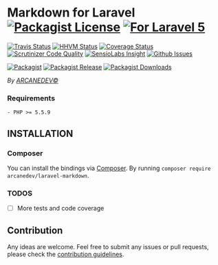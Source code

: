 # Markdown for Laravel  [![Packagist License][badge_license]](LICENSE.md) [![For Laravel 5][badge_laravel]](https://github.com/ARCANEDEV/LaravelMarkdown)

[![Travis Status][badge_build]](https://travis-ci.org/ARCANEDEV/LaravelMarkdown)
[![HHVM Status][badge_hhvm]](http://hhvm.h4cc.de/package/arcanedev/laravel-markdown)
[![Coverage Status][badge_coverage]](https://scrutinizer-ci.com/g/ARCANEDEV/LaravelMarkdown/?branch=master)
[![Scrutinizer Code Quality][badge_quality]](https://scrutinizer-ci.com/g/ARCANEDEV/LaravelMarkdown/?branch=master)
[![SensioLabs Insight][badge_insight]](https://insight.sensiolabs.com/projects/16b49ea3-2650-4d11-8d14-a91da3a020b8)
[![Github Issues][badge_issues]](https://github.com/ARCANEDEV/LaravelMarkdown/issues)

[![Packagist][badge_package]](https://packagist.org/packages/arcanedev/laravel-markdown)
[![Packagist Release][badge_release]](https://packagist.org/packages/arcanedev/laravel-markdown)
[![Packagist Downloads][badge_downloads]](https://packagist.org/packages/arcanedev/laravel-markdown)

[badge_license]:   https://img.shields.io/packagist/l/arcanedev/laravel-markdown.svg?style=flat-square
[badge_laravel]:   https://img.shields.io/badge/For-Laravel%205.1|5.2-orange.svg?style=flat-square

[badge_build]:     https://img.shields.io/travis/ARCANEDEV/LaravelMarkdown.svg?style=flat-square
[badge_hhvm]:      https://img.shields.io/hhvm/arcanedev/laravel-markdown.svg?style=flat-square
[badge_coverage]:  https://img.shields.io/scrutinizer/coverage/g/ARCANEDEV/LaravelMarkdown.svg?style=flat-square
[badge_quality]:   https://img.shields.io/scrutinizer/g/ARCANEDEV/LaravelMarkdown.svg?style=flat-square
[badge_insight]:   https://img.shields.io/sensiolabs/i/16b49ea3-2650-4d11-8d14-a91da3a020b8.svg?style=flat-square
[badge_issues]:    https://img.shields.io/github/issues/ARCANEDEV/LaravelMarkdown.svg?style=flat-square

[badge_package]:   https://img.shields.io/badge/package-arcanedev/laravel--markdown-blue.svg?style=flat-square
[badge_release]:   https://img.shields.io/packagist/v/arcanedev/laravel-markdown.svg?style=flat-square
[badge_downloads]: https://img.shields.io/packagist/dt/arcanedev/laravel-markdown.svg?style=flat-square

*By [ARCANEDEV&copy;](http://www.arcanedev.net/)*

### Requirements

    - PHP >= 5.5.9

## INSTALLATION

### Composer

You can install the bindings via [Composer](http://getcomposer.org/). By running `composer require arcanedev/laravel-markdown`.

### TODOS

  - [ ] More tests and code coverage

## Contribution

Any ideas are welcome. Feel free to submit any issues or pull requests, please check the [contribution guidelines](CONTRIBUTING.md).
